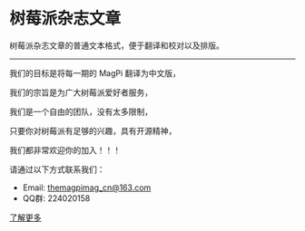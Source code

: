 树莓派杂志文章
==============

树莓派杂志文章的普通文本格式，便于翻译和校对以及排版。

----------------------------------
我们的目标是将每一期的 MagPi 翻译为中文版，

我们的宗旨是为广大树莓派爱好者服务，

我们是一个自由的团队，没有太多限制，

只要你对树莓派有足够的兴趣，具有开源精神，

我们都非常欢迎你的加入！！！


请通过以下方式联系我们：

*  Email: themagpimag_cn@163.com
*  QQ群: 224020158

[了解更多](https://github.com/themagpimag-cn/StarterGuide/wiki)
